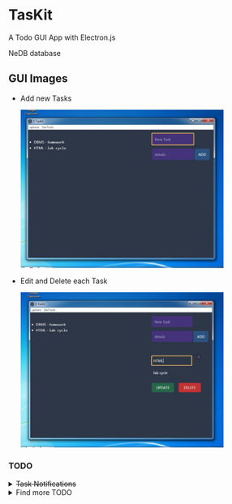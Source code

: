 # TasKit
A Todo GUI App with Electron.js

NeDB database

## GUI Images
- Add new Tasks

    <img src="./assets/images/addtask.jpg" width="400">


- Edit and Delete each Task

    <img src="./assets/images/editanddelete.jpg" width="400">

### TODO
<details>
  <summary> <s>Task Notifications</s> </summary>

  - Added, Updated, Deleted noti.
  - ClearAll DB noti
</details>
<details>
  <summary> Find more TODO </summary>

  - :joy: :stuck_out_tongue_closed_eyes: :satisfied: :running:
</details>